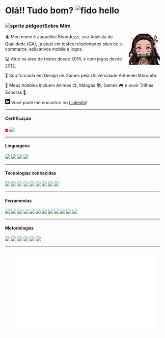 # Olá!! Tudo bom? ![][1.1]

### ![][3.1]Sobre Mim

<!-- Image aligned to the right -->
<img align="right" width="20%" src="assets/nezuko2.gif"/>

<p> 🪲 Meu nome é Jaqueline Beneduzzi, sou Analista de Qualidade (QA), já atuei em testes relacionados sites de e-commerce, aplicativos mobile e jogos.</p>
<p> 💻 Atuo na área de testes desde 2018, e com jogos desde 2012.</p>
<p> 🎲 Sou formada em Design de Games pela Universidade Anhembi Morumbi. </p>
<p> 💜 Meus hobbies incluem Animes 📺, Mangás 📚, Games 🎮 e ouvir Trilhas Sonoras 🎼.</p>

[![LinkedIn][1.2]][1] Você pode me encontrar no [LinkedIn][1]!

---

#### Certificação

<img width="2%" src="assets/bstqb_logo.jpeg"/> [![](https://img.shields.io/badge/CTFL-lightgray?style=flat&color=545454)][2]

---

#### Linguagens

![](https://img.shields.io/badge/Python-lightgray?style=flat&logo=python&logoColor=3776AB&color=545454&labelColor=cecece)
![](https://img.shields.io/badge/Java-lightgray?style=flat&color=545454)
![](https://img.shields.io/badge/JavaScript-lightgray?style=flat&logo=javascript&logoColor=F7DF1E&color=545454&labelColor=cecece)
![](https://img.shields.io/badge/MySQL-lightgray?style=flat&logo=mysql&logoColor=4479A1&color=545454&labelColor=cecece)

---

#### Tecnologias conhecidas

![](https://img.shields.io/badge/Robot_Framework-Python-lightgray?style=flat&logo=robotframework&logoColor=000000&color=1b74a0)
![](https://img.shields.io/badge/Selenium-Python_&_Java-lightgray?style=flat&logo=selenium&logoColor=43B02A&color=1b74a0)
![](https://img.shields.io/badge/Appium-Python_&_Java-lightgray?style=flat&color=1b74a0)
![](https://img.shields.io/badge/Pytest-Python-lightgray?style=flat&logo=pytest&logoColor=0A9EDC&color=1b74a0)
![](https://img.shields.io/badge/Behave-Python-lightgray?style=flat&color=1b74a0)
![](https://img.shields.io/badge/JUnit5-Java-lightgray?style=flat&logo=JUnit5&logoColor=25A162&color=1b74a0)
![](https://img.shields.io/badge/REST|assured-Java-lightgray?style=flat&color=1b74a0)
![](https://img.shields.io/badge/Cucumber-Java-lightgray?style=flat&logo=cucumber&logoColor=23D96C&color=1b74a0)
![](https://img.shields.io/badge/Cypress-JavaScript-lightgray?style=flat&logo=cypress&logoColor=69D3A7&color=1b74a0)

---

#### Ferramentas

![](https://img.shields.io/badge/Robot_Framework-lightgray?style=flat&logo=robotframework&logoColor=000000&color=545454&labelColor=cecece)
![](https://img.shields.io/badge/Selenium-lightgray?style=flat&logo=selenium&logoColor=43B02A&color=545454&labelColor=cecece)
![](https://img.shields.io/badge/Jira-lightgray?style=flat&logo=jira&logoColor=0052CC&color=545454&labelColor=cecece)
![](https://img.shields.io/badge/Trello-lightgray?style=flat&logo=trello&logoColor=0052CC&color=545454&labelColor=cecece)
![](https://img.shields.io/badge/GitHub-lightgray?style=flat&logo=github&logoColor=181717&color=545454&labelColor=cecece)
![](https://img.shields.io/badge/GitLab-lightgray?style=flat&logo=gitlab&logoColor=FCA121&color=545454&labelColor=cecece)
![](https://img.shields.io/badge/Bitbucket-lightgray?style=flat&logo=bitbucket&logoColor=0052CC&color=545454&labelColor=cecece)
![](https://img.shields.io/badge/IntelliJ-lightgray?style=flat&logo=intellij-idea&logoColor=000000&color=545454&labelColor=cecece)
![](https://img.shields.io/badge/PyCharm-lightgray?style=flat&logo=pycharm&logoColor=000000&color=545454&labelColor=cecece)
![](https://img.shields.io/badge/Postman-lightgray?style=flat&logo=postman&logoColor=FF6C37&color=545454&labelColor=cecece)
![](https://img.shields.io/badge/Figma-lightgray?style=flat&logo=figma&logoColor=F24E1E&color=545454&labelColor=cecece)
![](https://img.shields.io/badge/Miro-lightgray?style=flat&logo=miro&logoColor=050038&color=545454&labelColor=cecece)

---

#### Metodologias

![](https://img.shields.io/badge/Scrum-lightgray?style=flat&color=545454)
![](https://img.shields.io/badge/Kanban-lightgray?style=flat&color=545454)
![](https://img.shields.io/badge/Gherkin-lightgray?style=flat&color=545454)
![](https://img.shields.io/badge/BDD-lightgray?style=flat&color=545454)
![](https://img.shields.io/badge/Black_Box_Testing-lightgray?style=flat&color=545454)
![](https://img.shields.io/badge/White_Box_Testing-lightgray?style=flat&color=545454)

---

<div align="center">
<img src="assets/thatsallfolks.gif"/>
</div>


<!-- gifs -->
[1.1]: assets/Fido.gif (fido hello)
[2.1]: assets/nezuko2.gif (nezuko gif)
[3.1]: assets/pidgeot-mega.webp (sprite pidgeot)

<!-- ícones -->
[1.2]: assets/linkedin.png (linkedin icon)
[1.3]: assets/bstqb_logo.jpeg (logo bstqb)

<!-- links -->
[1]: https://www.linkedin.com/in/jaqueline-beneduzzi (my linkedin)
[2]: https://bcr.bstqb.org.br/cert?field_certificado_numero_value=+21-CTFL-11367-BR&field_certificado_nome_value= (certificado ctfl)
